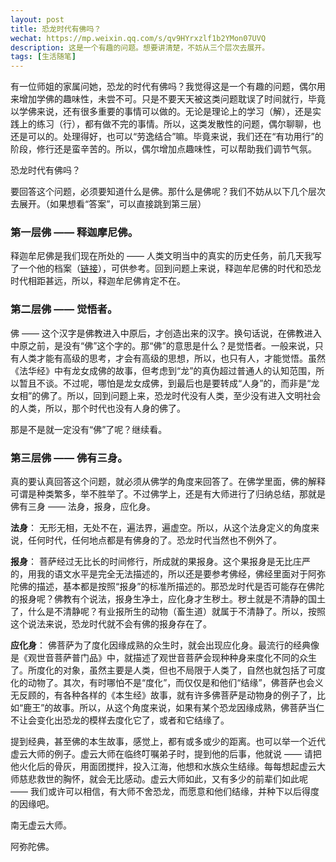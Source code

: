 ```yaml
---
layout: post
title: 恐龙时代有佛吗？
wechat: https://mp.weixin.qq.com/s/qv9HYrxzlf1b2YMon07UVQ
description: 这是一个有趣的问题。想要讲清楚，不妨从三个层次去展开。
tags: [生活随笔]
---
```


有一位师姐的家属问她，恐龙的时代有佛吗？我觉得这是一个有趣的问题，偶尔用来增加学佛的趣味性，未尝不可。只是不要天天被这类问题耽误了时间就行，毕竟以学佛来说，还有很多重要的事情可以做的。无论是理论上的学习（解），还是实践上的练习（行），都有做不完的事情。所以，这类发散性的问题，偶尔聊聊，也还是可以的。处理得好，也可以“劳逸结合”嘛。毕竟来说，我们还在“有功用行”的阶段，修行还是蛮辛苦的。所以，偶尔增加点趣味性，可以帮助我们调节气氛。

恐龙时代有佛吗？

要回答这个问题，必须要知道什么是佛。那什么是佛呢？我们不妨从以下几个层次去展开。（如果想看“答案”，可以直接跳到第三层）

### 第一层佛 —— 释迦摩尼佛。

释迦牟尼佛是我们现在所处的 —— 人类文明当中的真实的历史任务，前几天我写了一个他的档案（[链接](https://mp.weixin.qq.com/s/RTYR1B8gD7a04x0c8ocW8g)），可供参考。回到问题上来说，释迦牟尼佛的时代和恐龙时代相距甚远，所以，释迦牟尼佛肯定不在。

### 第二层佛 —— 觉悟者。

佛 —— 这个汉字是佛教进入中原后，才创造出来的汉字。换句话说，在佛教进入中原之前，是没有“佛”这个字的。那“佛”的意思是什么？是觉悟者。一般来说，只有人类才能有高级的思考，才会有高级的思想，所以，也只有人，才能觉悟。虽然《法华经》中有龙女成佛的故事，但考虑到“龙”的真伪超过普通人的认知范围，所以暂且不谈。不过呢，哪怕是龙女成佛，到最后也是要转成“人身”的，而非是“龙女相”的佛了。所以，回到问题上来，恐龙时代没有人类，至少没有进入文明社会的人类，所以，那个时代也没有人身的佛了。

那是不是就一定没有“佛”了呢？继续看。

### 第三层佛 —— 佛有三身。

真的要认真回答这个问题，就必须从佛学的角度来回答了。在佛学里面，佛的解释可谓是种类繁多，举不胜举了。不过佛学上，还是有大师进行了归纳总结，那就是佛有三身 —— 法身，报身，应化身。

**法身**： 无形无相，无处不在，遍法界，遍虚空。所以，从这个法身定义的角度来说，任何时代，任何地点都是有佛身的了。恐龙时代当然也不例外了。 

**报身**： 菩萨经过无比长的时间修行，所成就的果报身。这个果报身是无比庄严的，用我的语文水平是完全无法描述的，所以还是要参考佛经，佛经里面对于阿弥陀佛的描述，基本都是按照“报身”的标准所描述的。那恐龙时代是否可能存在佛陀的报身呢？佛教有个说法，报身生净土，应化身才生秽土。秽土就是不清静的国土了，什么是不清静呢？有业报所生的动物（畜生道）就属于不清静了。所以，按照这个说法来说，恐龙时代就不会有佛的报身存在了。

**应化身**： 佛菩萨为了度化因缘成熟的众生时，就会出现应化身。最流行的经典像是《观世音菩萨普门品》中，就描述了观世音菩萨会现种种身来度化不同的众生了。所度化的对象，虽然主要是人类，但也不局限于人类了，自然也就包括了可度化的动物了。其次，有时哪怕不是“度化”，而仅仅是和他们“结缘”，佛菩萨也会义无反顾的，有各种各样的《本生经》故事，就有许多佛菩萨是动物身的例子了，比如“鹿王”的故事。所以，从这个角度来说，如果有某个恐龙因缘成熟，佛菩萨当仁不让会变化出恐龙的模样去度化它了，或者和它结缘了。

提到经典，甚至佛的本生故事，感觉上，都有或多或少的距离。也可以举一个近代虚云大师的例子。虚云大师在临终叮嘱弟子时，提到他的后事，他就说 —— 请把他火化后的骨灰，用面团搅拌，投入江海，他想和水族众生结缘。每每想起虚云大师慈悲救世的胸怀，就会无比感动。虚云大师如此，又有多少的前辈们如此呢 —— 我们或许可以相信，有大师不舍恐龙，而愿意和他们结缘，并种下以后得度的因缘吧。


南无虚云大师。

阿弥陀佛。

